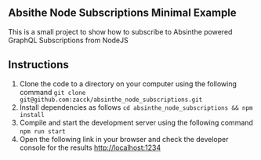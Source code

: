 ## Absithe Node Subscriptions Minimal Example 

This is a small project to show how to subscribe to Absinthe powered GraphQL Subscriptions from NodeJS


## Instructions 

1. Clone the code to a directory on your computer using the following command 
`git clone git@github.com:zacck/absinthe_node_subscriptions.git`
2. Install dependencies as follows 
`cd absinthe_node_subscriptions && npm install`
3. Compile and start the development server using the following command 
`npm run start`
4. Open the following link in your browser and check the developer console for the results
[http://localhost:1234](http://localhost:1234) 
